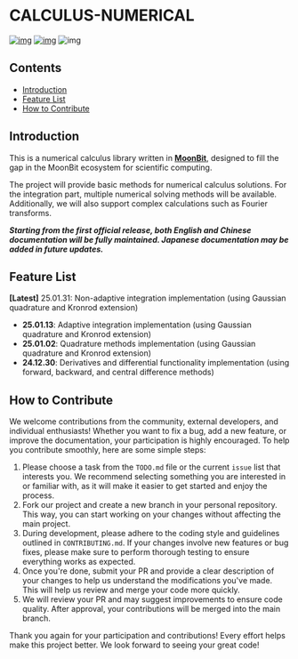 # CALCULUS-NUMERICAL

[![img](https://img.shields.io/badge/Maintainer-KCN--judu-pink)](https://github.com/KCN-judu) [![img](https://img.shields.io/badge/License-MIT-blue)](https://github.com/Luna-Flow/calculus-numerical/blob/main/LICENSE) ![img](https://img.shields.io/badge/State-active-success)

## Contents

- [Introduction](#introduction)
- [Feature List](#feature-list)
- [How to Contribute](#how-to-contribute)

## Introduction

This is a numerical calculus library written in [**MoonBit**](https://www.moonbitlang.cn/), designed to fill the gap in the MoonBit ecosystem for scientific computing.

The project will provide basic methods for numerical calculus solutions. For the integration part, multiple numerical solving methods will be available. Additionally, we will also support complex calculations such as Fourier transforms.

**_Starting from the first official release, both English and Chinese documentation will be fully maintained. Japanese documentation may be added in future updates._**

## Feature List

**[Latest]** 25.01.31: Non-adaptive integration implementation (using Gaussian quadrature and Kronrod extension)

- **25.01.13**: Adaptive integration implementation (using Gaussian quadrature and Kronrod extension)
- **25.01.02**: Quadrature methods implementation (using Gaussian quadrature and Kronrod extension)
- **24.12.30**: Derivatives and differential functionality implementation (using forward, backward, and central difference methods)

## How to Contribute

We welcome contributions from the community, external developers, and individual enthusiasts! Whether you want to fix a bug, add a new feature, or improve the documentation, your participation is highly encouraged. To help you contribute smoothly, here are some simple steps:

1. Please choose a task from the `TODO.md` file or the current `issue` list that interests you. We recommend selecting something you are interested in or familiar with, as it will make it easier to get started and enjoy the process.
2. Fork our project and create a new branch in your personal repository. This way, you can start working on your changes without affecting the main project.
3. During development, please adhere to the coding style and guidelines outlined in `CONTRIBUTING.md`. If your changes involve new features or bug fixes, please make sure to perform thorough testing to ensure everything works as expected.
4. Once you're done, submit your PR and provide a clear description of your changes to help us understand the modifications you've made. This will help us review and merge your code more quickly.
5. We will review your PR and may suggest improvements to ensure code quality. After approval, your contributions will be merged into the main branch.

Thank you again for your participation and contributions! Every effort helps make this project better. We look forward to seeing your great code!
